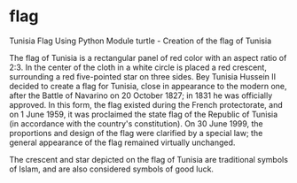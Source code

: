 # flag
Tunisia Flag Using Python
Module turtle - Creation of the flag of Tunisia

The flag of Tunisia is a rectangular panel of red color with an aspect ratio of 2:3. In the center of the cloth in a white circle is placed a red crescent, surrounding a red five-pointed star on three sides. Bey Tunisia Hussein II decided to create a flag for Tunisia, close in appearance to the modern one, after the Battle of Navarino on 20 October 1827; in 1831 he was officially approved. In this form, the flag existed during the French protectorate, and on 1 June 1959, it was proclaimed the state flag of the Republic of Tunisia (in accordance with the country's constitution). On 30 June 1999, the proportions and design of the flag were clarified by a special law; the general appearance of the flag remained virtually unchanged.

The crescent and star depicted on the flag of Tunisia are traditional symbols of Islam, and are also considered symbols of good luck. 
